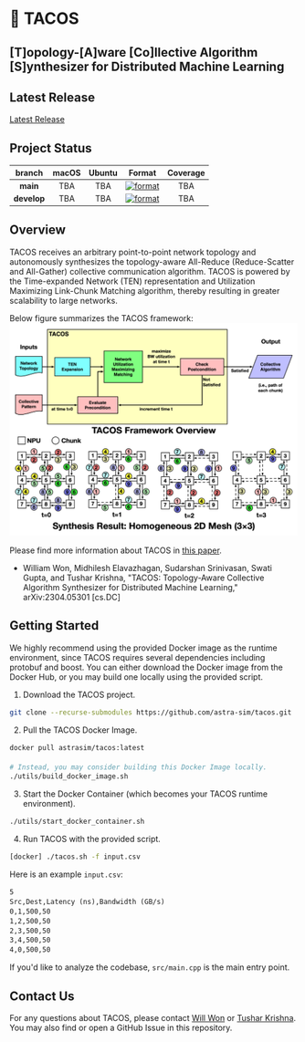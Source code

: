 [//]: # (This source code is licensed under the MIT license found in the)
[//]: # (LICENSE file in the root directory of this source tree.)

# 🌮 TACOS
## [T]opology-[A]ware [Co]llective Algorithm [S]ynthesizer for Distributed Machine Learning

## Latest Release
[Latest Release](https://github.com/astra-sim/tacos/releases)

## Project Status
| branch | macOS | Ubuntu | Format | Coverage |
|:---:|:---:|:---:|:---:|:---:|
| **main** | TBA | TBA | [![format](https://github.com/astra-sim/tacos/actions/workflows/check-clang-format.yml/badge.svg?branch=main)](https://github.com/astra-sim/tacos/actions/workflows/check-clang-format.yml) | TBA |
| **develop** | TBA | TBA | [![format](https://github.com/astra-sim/tacos/actions/workflows/check-clang-format.yml/badge.svg?branch=develop)](https://github.com/astra-sim/tacos/actions/workflows/check-clang-format.yml) | TBA |

## Overview
TACOS receives an arbitrary point-to-point network topology and autonomously synthesizes the topology-aware All-Reduce (Reduce-Scatter and All-Gather) collective communication algorithm. TACOS is powered by the Time-expanded Network (TEN) representation and Utilization Maximizing Link-Chunk Matching algorithm, thereby resulting in greater scalability to large networks.

Below figure summarizes the TACOS framework:
![TACOS Abstraction](https://github.com/astra-sim/tacos/blob/main/docs/images/tacos_overview.png)

Please find more information about TACOS in [this paper](https://arxiv.org/abs/2304.05301).
- William Won, Midhilesh Elavazhagan, Sudarshan Srinivasan, Swati Gupta, and Tushar Krishna, "TACOS: Topology-Aware Collective Algorithm Synthesizer for Distributed Machine Learning," arXiv:2304.05301 [cs.DC]

## Getting Started
We highly recommend using the provided Docker image as the runtime environment, since TACOS requires several dependencies including protobuf and boost. You can either download the Docker image from the Docker Hub, or you may build one locally using the provided script.

1. Download the TACOS project.
```sh
git clone --recurse-submodules https://github.com/astra-sim/tacos.git
```

2. Pull the TACOS Docker Image.
```sh
docker pull astrasim/tacos:latest

# Instead, you may consider building this Docker Image locally.
./utils/build_docker_image.sh
```

3. Start the Docker Container (which becomes your TACOS runtime environment).
```sh
./utils/start_docker_container.sh
```

4. Run TACOS with the provided script.
```sh
[docker] ./tacos.sh -f input.csv
```

Here is an example `input.csv`:
```txt
5
Src,Dest,Latency (ns),Bandwidth (GB/s)
0,1,500,50
1,2,500,50
2,3,500,50
3,4,500,50
4,0,500,50
```

If you'd like to analyze the codebase, `src/main.cpp` is the main entry point.

## Contact Us
For any questions about TACOS, please contact [Will Won](mailto:william.won@gatech.edu)
or [Tushar Krishna](mailto:tushar@ece.gatech.edu). You may also find or open a GitHub Issue in this repository.
